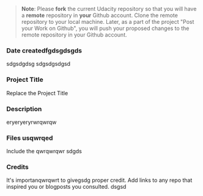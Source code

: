 >**Note**: Please **fork** the current Udacity repository so that you will have a **remote** repository in **your** Github account. Clone the remote repository to your local machine. Later, as a part of the project "Post your Work on Github", you will push your proposed changes to the remote repository in your Github account.

### Date createdfgdsgdsgds
sdgsdgdsg
sdgsdgsdgsd
### Project Title
Replace the Project Title

### Description
eryeryeryrwrqwrqw
### Files usqwrqed
Include the qwrqwrqwr sdgds

### Credits
It's importanqwrqwrt to givegsdg proper credit. Add links to any repo that inspired you or blogposts you consulted.
dsgsd

